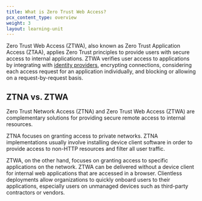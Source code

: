 ```yaml
---
title: What is Zero Trust Web Access?
pcx_content_type: overview
weight: 3
layout: learning-unit
---
```



Zero Trust Web Access (ZTWA), also known as Zero Trust Application Access (ZTAA), applies Zero Trust principles to provide users with secure access to internal applications. ZTWA verifies user access to applications by integrating with [identity providers](/learning/access-management/what-is-an-identity-provider/), encrypting connections, considering each access request for an application individually, and blocking or allowing on a request-by-request basis.

## ZTNA vs. ZTWA

Zero Trust Network Access (ZTNA) and Zero Trust Web Access (ZTWA) are complementary solutions for providing secure remote access to internal resources.

ZTNA focuses on granting access to private networks. ZTNA implementations usually involve installing device client software in order to provide access to non-HTTP resources and filter all user traffic.

ZTWA, on the other hand, focuses on granting access to specific applications on the network. ZTWA can be delivered without a device client for internal web applications that are accessed in a browser. Clientless deployments allow organizations to quickly onboard users to their applications, especially users on unmanaged devices such as third-party contractors or vendors.
